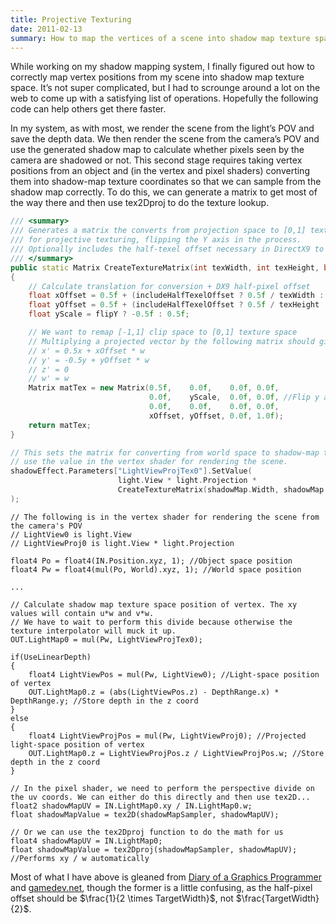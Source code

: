```yaml
---
title: Projective Texturing
date: 2011-02-13
summary: How to map the vertices of a scene into shadow map texture space
---
```


While working on my shadow mapping system, I finally figured out how to correctly map vertex positions from my scene into shadow map texture space. It’s not super complicated, but I had to scrounge around a lot on the web to come up with a satisfying list of operations. Hopefully the following code can help others get there faster.

In my system, as with most, we render the scene from the light’s POV and save the depth data. We then render the scene from the camera’s POV and use the generated shadow map to calculate whether pixels seen by the camera are shadowed or not. This second stage requires taking vertex positions from an object and (in the vertex and pixel shaders) converting them into shadow-map texture coordinates so that we can sample from the shadow map correctly. To do this, we can generate a matrix to get most of the way there and then use tex2Dproj to do the texture lookup.

```cpp
/// <summary>
/// Generates a matrix the converts from projection space to [0,1] texture space
/// for projective texturing, flipping the Y axis in the process.
/// Optionally includes the half-texel offset necessary in DirectX9 to properly align to texels.
/// </summary>
public static Matrix CreateTextureMatrix(int texWidth, int texHeight, bool includeHalfTexelOffset = true, bool flipY = true)
{
    // Calculate translation for conversion + DX9 half-pixel offset
    float xOffset = 0.5f + (includeHalfTexelOffset ? 0.5f / texWidth : 0f);
    float yOffset = 0.5f + (includeHalfTexelOffset ? 0.5f / texHeight : 0f);
    float yScale = flipY ? -0.5f : 0.5f;

    // We want to remap [-1,1] clip space to [0,1] texture space
    // Multiplying a projected vector by the following matrix should give us
    // x' = 0.5x + xOffset * w
    // y' = -0.5y + yOffset * w
    // z' = 0
    // w' = w
    Matrix matTex = new Matrix(0.5f,    0.0f,    0.0f, 0.0f,
                               0.0f,    yScale,  0.0f, 0.0f, //Flip y axis
                               0.0f,    0.0f,    0.0f, 0.0f,
                               xOffset, yOffset, 0.0f, 1.0f);
    return matTex;
}
```

```cpp
// This sets the matrix for converting from world space to shadow-map texture coordinates. I
// use the value in the vertex shader for rendering the scene.
shadowEffect.Parameters["LightViewProjTex0"].SetValue(
                        light.View * light.Projection *
                        CreateTextureMatrix(shadowMap.Width, shadowMap.Height, true, true)
);
```

```hlsl
// The following is in the vertex shader for rendering the scene from the camera's POV
// LightView0 is light.View
// LightViewProj0 is light.View * light.Projection

float4 Po = float4(IN.Position.xyz, 1); //Object space position
float4 Pw = float4(mul(Po, World).xyz, 1); //World space position

...

// Calculate shadow map texture space position of vertex. The xy values will contain u*w and v*w.
// We have to wait to perform this divide because otherwise the texture interpolator will muck it up.
OUT.LightMap0 = mul(Pw, LightViewProjTex0);

if(UseLinearDepth)
{
    float4 LightViewPos = mul(Pw, LightView0); //Light-space position of vertex
    OUT.LightMap0.z = (abs(LightViewPos.z) - DepthRange.x) * DepthRange.y; //Store depth in the z coord
}
else
{
    float4 LightViewProjPos = mul(Pw, LightViewProj0); //Projected light-space position of vertex
    OUT.LightMap0.z = LightViewProjPos.z / LightViewProjPos.w; //Store depth in the z coord
}
```

```hlsl
// In the pixel shader, we need to perform the perspective divide on the uv coords. We can either do this directly and then use tex2D...
float2 shadowMapUV = IN.LightMap0.xy / IN.LightMap0.w;
float shadowMapValue = tex2D(shadowMapSampler, shadowMapUV);

// Or we can use the tex2Dproj function to do the math for us
float4 shadowMapUV = IN.LightMap0;
float shadowMapValue = tex2Dproj(shadowMapSampler, shadowMapUV); //Performs xy / w automatically
```

Most of what I have above is gleaned from [Diary of a Graphics Programmer](https://diaryofagraphicsprogrammer.blogspot.com/2008/09/calculating-screen-space-texture.html) and [gamedev.net](https://www.gamedev.net/topic/301151-projective-texturing-and-tex2dproj/), though the former is a little confusing, as the half-pixel offset should be $\frac{1}{2 \times TargetWidth}$, not $\frac{TargetWidth}{2}$.
